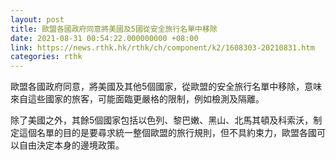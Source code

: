 ```yaml
---
layout: post
title: 歐盟各國政府同意將美國及5國從安全旅行名單中移除
date: 2021-08-31 00:54:22.000000000 +08:00
link: https://news.rthk.hk/rthk/ch/component/k2/1608303-20210831.htm
categories: rthk
---
```


歐盟各國政府同意，將美國及其他5個國家，從歐盟的安全旅行名單中移除，意味來自這些國家的旅客，可能面臨更嚴格的限制，例如檢測及隔離。

除了美國之外，其餘5個國家包括以色列、黎巴嫩、黑山、北馬其頓及科索沃，制定這個名單的目的是要尋求統一整個歐盟的旅行規則，但不具約束力，歐盟各國可以自由決定本身的邊境政策。
